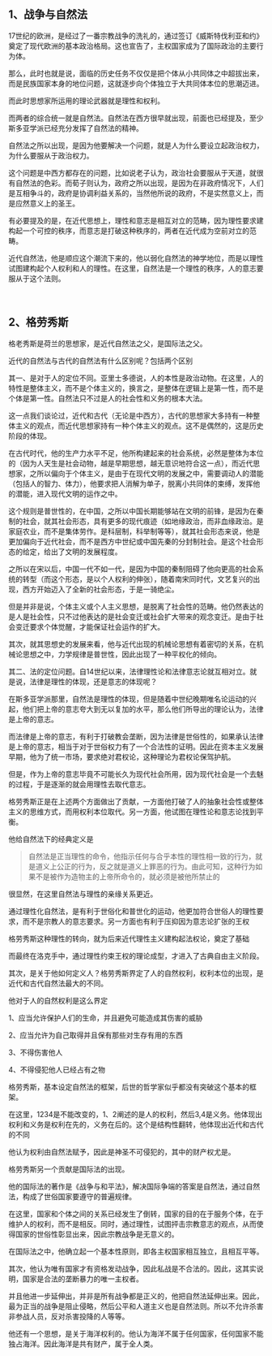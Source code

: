 <h2>1、战争与自然法</h2><p data-pid="mwCJxEyo">17世纪的欧洲，是经过了一番宗教战争的洗礼的，通过签订《威斯特伐利亚和约》奠定了现代欧洲的基本政治格局。这也宣告了，主权国家成为了国际政治的主要行为体。</p><p data-pid="h7b30tiq">那么，此时也就是说，面临的历史任务不仅仅是把个体从小共同体之中超拔出来，而是民族国家本身的地位问题，这就逐步向个体独立于大共同体本位的思潮迈进。</p><p data-pid="KCU3lLTd">而此时思想家所运用的理论武器就是理性和权利。</p><p data-pid="C109KqzY">而两者的综合统一就是自然法。自然法在西方很早就出现，前面也已经提及，至少斯多亚学派已经充分发挥了自然法的精神。</p><p data-pid="xajFwF0a">自然法之所以出现，是因为他要解决一个问题，就是人为什么要设立起政治权力，为什么要服从于政治权力。</p><p data-pid="P03xVg8y">这个问题是中西方都存在的问题，比如说老子认为，政治社会要服从于天道，就很有自然法的色彩。而荀子则认为，政府之所以出现，是因为在非政府情况下，人们是互相争斗的，政府是协调利益关系的，当然他所说的政府，不是实然意义上，而是应然意义上的圣王。</p><p data-pid="KRfUHWVb">有必要提及的是，在近代思想上，理性和意志是相互对立的范畴，因为理性要求建构起一个可控的秩序，而意志是打破这种秩序的，两者在近代成为空前对立的范畴。</p><p data-pid="a0rEsCeR">近代自然法，他是顺应这个潮流下来的，他以弱化自然法的神学地位，而是以理性试图建构起个人权利和人的理性。在这里，自然法是一个理性的秩序，人的意志要服从于这个法则。</p><p class="ztext-empty-paragraph"><br/></p><h2>2、格劳秀斯</h2><p data-pid="80GhRA4p">格老秀斯是荷兰的思想家，是近代自然法之父，是国际法之父。</p><p data-pid="RTktEphI">近代的自然法与古代的自然法有什么区别呢？包括两个区别</p><p data-pid="pv2VVh4l">其一、是对于人的定位不同。亚里士多德说，人的本性是政治动物。在这里，人的特性是整体主义，而不是个体主义的，换言之，是整体在逻辑上是第一性，而不是个体是第一性。自然法只不过是人的社会性和义务的根本大法。</p><p data-pid="emhUk8QF">这一点我们谈论过，近代和古代（无论是中西方），古代的思想家大多持有一种整体主义的观点，而近代思想家持有一种个体主义的观点。这不是偶然的，这是历史阶段的体现。</p><p data-pid="C-NAxmzt">在古代时代，他的生产力水平不足，他所构建起来的社会系统，必然是整体为本位的（因为人天生是社会动物，越是早期思想，越无意识地符合这一点），而近代思想家，之所以偏向于个体主义，是由于在现代文明的发展之中，需要调动人的潜能（包括人的智力、体力），他要求把人消解为单子，脱离小共同体的束缚，发挥他的潜能，进入现代文明的运作之中。</p><p data-pid="y77Ls9nj">这个规则是普世性的，在中国，之所以中国长期能够站在文明的前锋，是因为在秦制的社会，就其社会形态，具有更多的现代痕迹（如地缘政治，而非血缘政治。是家庭农业，而不是集体劳作。是科层制，科举制等等），就其社会形态来说，他是更加偏向于近代社会，而不是西方中世纪或中国先秦的分封制社会。是这个社会形态的给定，给出了文明的发展程度。</p><p data-pid="U8DXKTtg">之所以在宋以后，中国一代不如一代，是因为中国的秦制阻碍了他向更高的社会系统的转型（而这个形态，是以个人权利的伸张），随着南宋同时代，文艺复兴的出现，西方开始迈入了全新的社会形态，于是一骑绝尘。</p><p data-pid="w5Zg1D9r">但是并非是说，个体主义或个人主义思想，是脱离了社会性的范畴。他仍然表达的是人是社会性，只不过他表达的是社会变迁或社会扩大带来的观念变迁。是由于社会变迁要求个体觉醒，才能保证社会运作的扩大。</p><p data-pid="nwXaX2rq">其次，就其思想史的发展来看，他与近代出现的机械论思想有着密切的关系，在机械论思想之中，力学规律是普世性，因此出现了一种平权化的倾向。</p><p data-pid="IAeoZM-s">其二、法的定位问题。自14世纪以来，法律理性论和法律意志论就互相对立。就是说，法律是理性的体现，还是意志的体现呢？</p><p data-pid="pH-pV-va">在斯多亚学派那里，自然法是理性的体现，但是随着中世纪晚期唯名论运动的兴起，他们把上帝的意志夸大到无以复加的水平，那么他们所导出的理论认为，法律是上帝的意志。</p><p data-pid="4kPvmjUv">而法律是上帝的意志，有利于打破教会垄断，因为法律是世俗性的，如果承认法律是上帝的意志，相当于对于世俗权力有了一个合法性的证明。因此在资本主义发展早期，他为了统一市场，要求绝对君权论，这种理论为君权论保驾护航。</p><p data-pid="adSTgm8Z">但是，作为上帝的意志毕竟不可能长久为现代社会所用，因为现代社会是一个去魅的过程，于是逐渐的就会用理性去取代意志。</p><p data-pid="5okUl_EQ">格劳秀斯正是在上述两个方面做出了贡献，一方面他打破了人的抽象社会性或整体主义的思维方式，而用权利本位取代。另一方面，他试图在理性论和意志论找到平衡。</p><p data-pid="mpRMzQEq">他给自然法下的经典定义是</p><blockquote data-pid="m7rKI4jU">自然法是正当理性的命令，他指示任何与合乎本性的理性相一致的行为，就是道义上公正的行为，反之就是道义上罪恶的行为。由此可知，这种行为如果不是被作为造物主的上帝所命令的，就必须是被他所禁止的</blockquote><p data-pid="XrjNj9tp">很显然，在这里自然法与理性的亲缘关系更近。</p><p data-pid="XKQJijBc">通过理性化自然法，是有利于世俗化和普世化的运动，他更加符合世俗人的理性要求，而不是宗教人的意志要求。另一方面也有利于压抑因为意志论扩张的王权</p><p data-pid="_ITmG1RX">格劳秀斯这种理性的转向，就为后来近代理性主义建构起法权论，奠定了基础</p><p data-pid="JYq0x2zY">而最终在洛克手中，通过理性约束王权的理论成型，才进入了古典自由主义阶段。</p><p data-pid="GuvYTXHS">其次，是关于他如何定义人？格劳秀斯界定了人的自然权利，权利本位的出现，是近代和古代自然法最大的不同。</p><p data-pid="ETNEh_iu">他对于人的自然权利是这么界定</p><p data-pid="4OqrChOT">1、应当允许保护人们的生命，并且避免可能造成其伤害的威胁</p><p data-pid="xzkvDhLT">2、应当允许为自己取得并且保有那些对生存有用的东西</p><p data-pid="yjjPoOgB">3、不得伤害他人</p><p data-pid="Ji_dZxHM">4、不得侵犯他人已经占有之物</p><p data-pid="wZcQkTHZ">格劳秀斯，基本设定自然法的框架，后世的哲学家似乎都没有突破这个基本的框架。</p><p data-pid="MJWDYX8f">在这里，1234是不能改变的，1、2阐述的是人的权利，然后3,4是义务。他体现出权利和义务是权利在先的，义务在后的。这个是结构性翻转，他体现出近代和古代的不同</p><p data-pid="31jzcSBY">他认为权利由自然法赋予，因此是神圣不可侵犯的，其中的财产权尤是。</p><p data-pid="Mn36C5Q5">格劳秀斯另一个贡献是国际法的出现。</p><p data-pid="HKRbnklL">他的国际法的著作是《战争与和平法》，解决国际争端的答案是自然法，通过自然法，构成了世俗国家要遵守的普遍规律。</p><p data-pid="0AvXTiZB">在这里，国家和个体之间的关系已经发生了倒转，国家的目的在于服务个体，在于维护人的权利，而不是相反。同时，通过理性，试图抨击宗教意志的观点，从而使得国家的世俗性彰显出来，因此宗教战争是无意义的。</p><p data-pid="jujZsAXn">在国际法之中，他确立起一个基本性原则，即各主权国家相互独立，且相互平等。</p><p data-pid="vdGFc-eQ">其次，他认为唯有国家才有资格发动战争，因此私战是不合法的。因此，这其实说明，国家是合法的垄断暴力的唯一主权者。</p><p data-pid="p96BKgCl">并且他进一步延伸出，并非是所有战争都是正义的，他把自然法延伸出来。因此，最为正当的战争是阻止侵略，然后公平和人道主义也是自然法则。所以不允许杀害非参战人员，反对杀害投降的人等等。</p><p data-pid="CJSUurAG">他还有一个思想，是关于海洋权利的。他认为海洋不属于任何国家，任何国家不能独占海洋。因此海洋是共有财产，属于全人类。</p><p></p>
